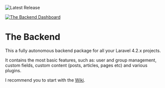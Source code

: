 ![Latest Release](https://img.shields.io/github/release/atorscho/backend.svg?style=flat)

[![The Backend Dashboard](http://i1121.photobucket.com/albums/l510/atorscho/The%20Backend/e3e504cc-0757-4b29-bb8c-977a60204c26_zpsee70a3f6.png?t=1420844964)](http://i1121.photobucket.com/albums/l510/atorscho/The%20Backend/Dashboard_zps81b6d33d.png)

# The Backend
This a fully autonomous backend package for all your Laravel 4.2.x projects.

It contains the most basic features, such as: user and group management, custom fields, custom content (posts, articles, pages etc) and various plugins.

I recommend you to start with the [Wiki](https://github.com/atorscho/backend/wiki).
